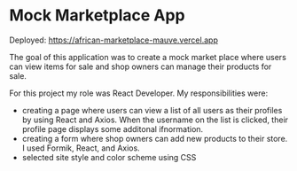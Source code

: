 # Mock Marketplace App
Deployed: https://african-marketplace-mauve.vercel.app

The goal of this application was to create a mock market place where users can view items for sale and shop owners can manage their products for sale.


For this project my role was React Developer.  My responsibilities were:
  - creating a page where users can view a list of all users as their profiles by using React and Axios.  When the username on the list is clicked, their profile page displays some additonal ifnormation.
  - creating a form where shop owners can add new products to their store.  I used Formik, React, and Axios.
  - selected site style and color scheme using CSS
